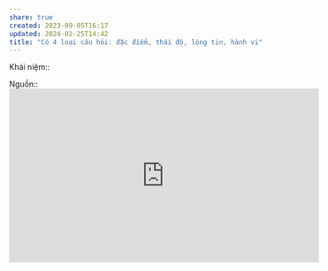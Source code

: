 ```yaml
---
share: true
created: 2023-09-05T16:17
updated: 2024-02-25T14:42
title: "Có 4 loại câu hỏi: đặc điểm, thái độ, lòng tin, hành vi"
---
```

Khái niệm:: 

Nguồn:: <iframe width="560" height="315" src="https://www.youtube.com/embed/mCEzJTBYAFo?si=MdeGpKy7dQHLWTBq&t=582" title="YouTube video player" frameborder="0" allow="accelerometer; autoplay; clipboard-write; encrypted-media; gyroscope; picture-in-picture; web-share" referrerpolicy="strict-origin-when-cross-origin" allowfullscreen></iframe>